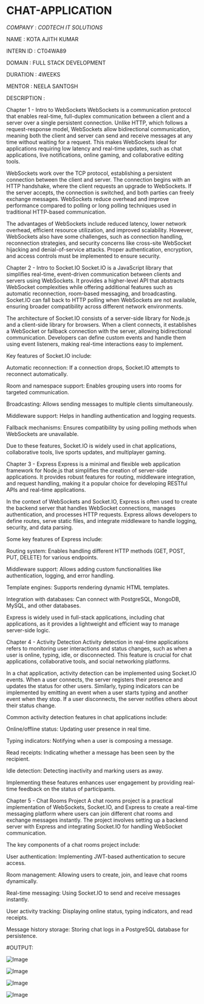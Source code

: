 # CHAT-APPLICATION
*COMPANY* : *CODTECH IT SOLUTIONS*

NAME : KOTA AJITH KUMAR

INTERN ID : CT04WA89

DOMAIN : FULL STACK DEVELOPMENT

DURATION : 4WEEKS

MENTOR : NEELA SANTOSH

DESCRIPTION :

  Chapter 1 - Intro to WebSockets
WebSockets is a communication protocol that enables real-time, full-duplex communication between a client and a server over a single persistent connection. Unlike HTTP, which follows a request-response model, WebSockets allow bidirectional communication, meaning both the client and server can send and receive messages at any time without waiting for a request. This makes WebSockets ideal for applications requiring low latency and real-time updates, such as chat applications, live notifications, online gaming, and collaborative editing tools.

WebSockets work over the TCP protocol, establishing a persistent connection between the client and server. The connection begins with an HTTP handshake, where the client requests an upgrade to WebSockets. If the server accepts, the connection is switched, and both parties can freely exchange messages. WebSockets reduce overhead and improve performance compared to polling or long polling techniques used in traditional HTTP-based communication.

The advantages of WebSockets include reduced latency, lower network overhead, efficient resource utilization, and improved scalability. However, WebSockets also have some challenges, such as connection handling, reconnection strategies, and security concerns like cross-site WebSocket hijacking and denial-of-service attacks. Proper authentication, encryption, and access controls must be implemented to ensure security.

Chapter 2 - Intro to Socket.IO
Socket.IO is a JavaScript library that simplifies real-time, event-driven communication between clients and servers using WebSockets. It provides a higher-level API that abstracts WebSocket complexities while offering additional features such as automatic reconnection, room-based messaging, and broadcasting. Socket.IO can fall back to HTTP polling when WebSockets are not available, ensuring broader compatibility across different network environments.

The architecture of Socket.IO consists of a server-side library for Node.js and a client-side library for browsers. When a client connects, it establishes a WebSocket or fallback connection with the server, allowing bidirectional communication. Developers can define custom events and handle them using event listeners, making real-time interactions easy to implement.

Key features of Socket.IO include:

Automatic reconnection: If a connection drops, Socket.IO attempts to reconnect automatically.

Room and namespace support: Enables grouping users into rooms for targeted communication.

Broadcasting: Allows sending messages to multiple clients simultaneously.

Middleware support: Helps in handling authentication and logging requests.

Fallback mechanisms: Ensures compatibility by using polling methods when WebSockets are unavailable.

Due to these features, Socket.IO is widely used in chat applications, collaborative tools, live sports updates, and multiplayer gaming.

Chapter 3 - Express
Express is a minimal and flexible web application framework for Node.js that simplifies the creation of server-side applications. It provides robust features for routing, middleware integration, and request handling, making it a popular choice for developing RESTful APIs and real-time applications.

In the context of WebSockets and Socket.IO, Express is often used to create the backend server that handles WebSocket connections, manages authentication, and processes HTTP requests. Express allows developers to define routes, serve static files, and integrate middleware to handle logging, security, and data parsing.

Some key features of Express include:

Routing system: Enables handling different HTTP methods (GET, POST, PUT, DELETE) for various endpoints.

Middleware support: Allows adding custom functionalities like authentication, logging, and error handling.

Template engines: Supports rendering dynamic HTML templates.

Integration with databases: Can connect with PostgreSQL, MongoDB, MySQL, and other databases.

Express is widely used in full-stack applications, including chat applications, as it provides a lightweight and efficient way to manage server-side logic.

Chapter 4 - Activity Detection
Activity detection in real-time applications refers to monitoring user interactions and status changes, such as when a user is online, typing, idle, or disconnected. This feature is crucial for chat applications, collaborative tools, and social networking platforms.

In a chat application, activity detection can be implemented using Socket.IO events. When a user connects, the server registers their presence and updates the status for other users. Similarly, typing indicators can be implemented by emitting an event when a user starts typing and another event when they stop. If a user disconnects, the server notifies others about their status change.

Common activity detection features in chat applications include:

Online/offline status: Updating user presence in real time.

Typing indicators: Notifying when a user is composing a message.

Read receipts: Indicating whether a message has been seen by the recipient.

Idle detection: Detecting inactivity and marking users as away.

Implementing these features enhances user engagement by providing real-time feedback on the status of participants.

Chapter 5 - Chat Rooms Project
A chat rooms project is a practical implementation of WebSockets, Socket.IO, and Express to create a real-time messaging platform where users can join different chat rooms and exchange messages instantly. The project involves setting up a backend server with Express and integrating Socket.IO for handling WebSocket communication.

The key components of a chat rooms project include:

User authentication: Implementing JWT-based authentication to secure access.

Room management: Allowing users to create, join, and leave chat rooms dynamically.

Real-time messaging: Using Socket.IO to send and receive messages instantly.

User activity tracking: Displaying online status, typing indicators, and read receipts.

Message history storage: Storing chat logs in a PostgreSQL database for persistence.


#OUTPUT:

![Image](https://github.com/user-attachments/assets/3f3566b1-6870-406c-b8b3-7dab87780f27)



![Image](https://github.com/user-attachments/assets/3dfd7acf-6e9a-431a-beea-7173a8b02921)



![Image](https://github.com/user-attachments/assets/4ecbac88-a21b-404d-98a0-f25d132c54b1)



![Image](https://github.com/user-attachments/assets/140c31e2-b655-4b2b-a180-8cc3a77aee7f)
